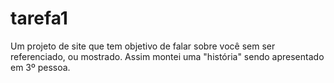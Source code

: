 # tarefa1
Um projeto de site que tem objetivo de falar sobre você sem ser referenciado, ou mostrado. Assim montei uma "história" sendo apresentado em 3º pessoa.
